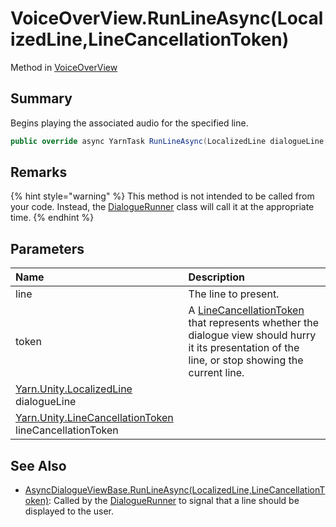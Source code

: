 # VoiceOverView.RunLineAsync(LocalizedLine,LineCancellationToken)

Method in [VoiceOverView](/docs/api/csharp/yarn.unity.voiceoverview.md)

## Summary


Begins playing the associated audio for the specified line.


```csharp
public override async YarnTask RunLineAsync(LocalizedLine dialogueLine, LineCancellationToken lineCancellationToken)
```

## Remarks

<p>
{% hint style="warning" %}
This method is not intended to be called from
your code. Instead, the <a href="yarn.unity.dialoguerunner.md">DialogueRunner</a> class will call
it at the appropriate time.
{% endhint %}
</p>

## Parameters

|Name|Description|
|:---|:---|
| line|The line to present.|
| token|A  <a href="yarn.unity.linecancellationtoken.md">LineCancellationToken</a>  that represents whether the dialogue view should hurry it its presentation of the line, or stop showing the current line.|
|[Yarn.Unity.LocalizedLine](/docs/api/csharp/yarn.unity.localizedline.md) dialogueLine||
|[Yarn.Unity.LineCancellationToken](/docs/api/csharp/yarn.unity.linecancellationtoken.md) lineCancellationToken||

## See Also

* [AsyncDialogueViewBase.RunLineAsync\(LocalizedLine,LineCancellationToken\)](/docs/api/csharp/yarn.unity.asyncdialogueviewbase.runlineasync.md): Called by the  <a href="yarn.unity.dialoguerunner.md">DialogueRunner</a>  to signal that a line should be displayed to the user.

